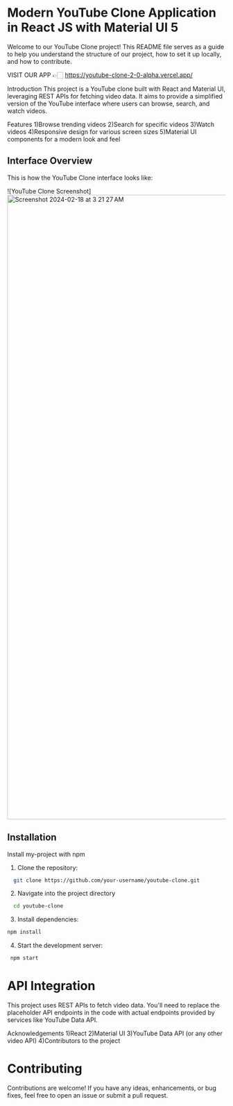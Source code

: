#  Modern YouTube Clone Application in React JS with Material UI 5
 Welcome to our YouTube Clone project! This README file serves as a guide to help you understand the structure of our project, how to set it up locally, and how to contribute.

VISIT OUR APP 👉🏻 https://youtube-clone-2-0-alpha.vercel.app/
 
Introduction
This project is a YouTube clone built with React and Material UI, leveraging REST APIs for fetching video data. It aims to provide a simplified version of the YouTube interface where users can browse, search, and watch videos.

Features
1)Browse trending videos
2)Search for specific videos
3)Watch videos
4)Responsive design for various screen sizes
5)Material UI components for a modern look and feel

## Interface Overview

This is how the YouTube Clone interface looks like:

![YouTube Clone Screenshot]<img width="1440" alt="Screenshot 2024-02-18 at 3 21 27 AM" src="https://github.com/Nandini150/Youtube-clone-2.0/assets/80650101/36496f2b-612e-41a0-acd1-8df66f88a6e4">


## Installation

Install my-project with npm

1) Clone the repository:
```bash
  git clone https://github.com/your-username/youtube-clone.git

```
2) Navigate into the project directory
```bash
  cd youtube-clone

```
3) Install dependencies:
```bash
npm install
```
  4) Start the development server:
 ```bash
  npm start
  ```

# API Integration
This project uses REST APIs to fetch video data. You'll need to replace the placeholder API endpoints in the code with actual endpoints provided by services like YouTube Data API.


Acknowledgements
1)React
2)Material UI
3)YouTube Data API (or any other video API)
4)Contributors to the project

# Contributing
Contributions are welcome! If you have any ideas, enhancements, or bug fixes, feel free to open an issue or submit a pull request.









